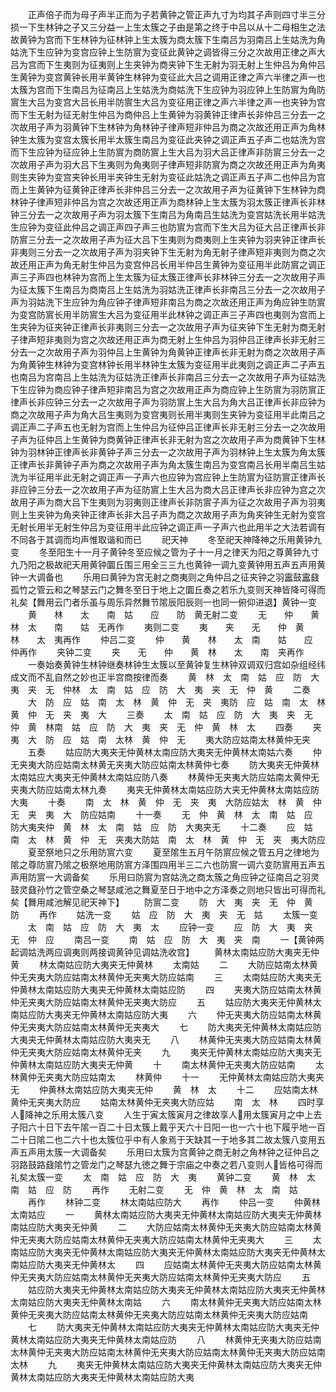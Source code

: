 <!-- { "loadSidebar": true } -->
　　正声倍子而为母子声半正而为子若黄钟之管正声九寸为均其子声则四寸半三分损一下生林钟之子又三分益一上生太簇之子由是第之终于中吕以从十二母相生之法故黄钟为宫而下生林钟为征林钟上生太簇为商太簇下生南吕为羽南吕上生姑洗为角姑洗下生应钟为变宫应钟上生防賔为变征此黄钟之调皆得三分之次故用正律之声大吕为宫而下生夷则为征夷则上生夹钟为商夹钟下生无射为羽无射上生仲吕为角仲吕生黄钟为变宫黄钟长用半黄钟生林钟为变征此大吕之调用正律之声六半律之声一也太簇为宫而下生南吕为征南吕上生姑洗为商姑洗下生应钟为羽应钟上生防賔为角防賔生大吕为变宫大吕长用半防賔生大吕为变征用正律之声六半律之声一也夹钟为宫而下生无射为征无射生仲吕为商仲吕上生黄钟为羽黄钟正律声长非仲吕三分去一之次故用子声为羽黄钟下生林钟为角林钟子律声短非仲吕为商之次故还用正声为角林钟生太簇为变宫太簇长用半太簇生南吕为变征此夹钟之调正声五子声二也姑洗为宫而下生应钟为征应钟上生防賔为商防賔上生大吕为羽大吕正律声非防賔三分去一之次故用子声为羽大吕下生夷则为角夷则子律声短非防賔为商之次故还用正声为角夷则生夹钟为变宫夹钟长用半夹钟生无射为变征此姑洗之调正声五子声二也仲吕为宫而上生黄钟为征黄钟正律声长非仲吕三分去一之次故用子声为征黄钟下生林钟为商林钟子律声短非仲吕为宫之次故还用正声为商林钟上生太簇为羽太簇正律声长非林钟三分去一之次故用子声为羽太簇下生南吕为角南吕生姑洗为变宫姑洗长用半姑洗生应钟为变征此仲吕之调正声四子声三也防賔为宫而下生大吕为征大吕正律声长非防賔三分去一之次故用子声为征大吕下生夷则为商夷则上生夹钟为羽夹钟正律声长非夷则三分去一之次故用子声为羽夹钟下生无射为角无射子律声短非夷则为商之次故还用正声为角无射生仲吕为变宫仲吕长用半仲吕生黄钟为变征用半此防賔之调正声三子声四也林钟为宫而上生太簇为征太簇正律声长非林钟三分去一之次故用子声为征太簇下生南吕为商南吕上生姑洗为羽姑洗正律声长非南吕三分去一之次故用子声为羽姑洗下生应钟为角应钟子律声短非南吕为商之次故还用正声为角应钟生防賔为变宫防賔长用半防賔生大吕为变征用半此林钟之调正声三子声四也夷则为宫而上生夹钟为征夹钟正律声长非夷则三分去一之次故用子声为征夹钟下生无射为商无射子律声短非夷则为宫之次故还用正声为商无射上生仲吕为羽仲吕正律声长非无射三分去一之次故用子声为羽仲吕上生黄钟为角黄钟正律声长非无射为商之次故用子声为角黄钟生林钟为变宫林钟长用半林钟生太簇为变征用半此夷则之调正声二子声五也南吕为宫南吕上生姑洗为征姑洗正律声长非南吕三分去一之次故用子声为征姑洗下生应钟为商应钟子律声短非南吕为宫之次故用正声为商应钟上生防賔为羽防賔正律声长非应钟三分去一之次故用子声为羽防賔上生大吕为角大吕正律声长非应钟为商之次故用子声为角大吕生夷则为变宫夷则长用半夷则生夹钟为变征用半此南吕之调正声二子声五也无射为宫而上生仲吕为征仲吕正律声长非无射三分去一之次故用子声为征仲吕上生黄钟为商黄钟正律声长非无射为宫之次故用子声为商黄钟下生林钟为羽林钟正律声长非黄钟子声三分去一之次故用子声为羽林钟上生太簇为角太簇正律声长非黄钟子声为商之次故用子声为角太簇生南吕为变宫南吕长用半南吕生姑洗为半征用半此无射之调正声一子声六也应钟为宫应钟上生防賔为征防賔正律声长非应钟三分去一之次故用子声为征防賔上生大吕为商大吕正律声长非应钟为宫之次故用子声为商大吕下生夷则为羽夷则正律声长非防賔子声为征之次故用子声为羽夷则上生夹钟为角夹钟正律声长非大吕子声为商之次故用子声为角夹钟生无射为变宫无射长用半无射生仲吕为变征用半此应钟之调正声一子声六也此用半之大法若调有不同各于其调而均声惟取谐和而已
　　祀天神
　　冬至祀天神降神之乐用黄钟九变
　　冬至阳生十一月子黄钟冬至应候之管为子十一月之律天为阳之尊黄钟九寸九乃阳之极故祀天用黄钟圜丘围三用全三三九也黄钟一调九变黄钟用五声五声用黄钟一大调备也
　　乐用曰黄钟为宫无射之商夷则之角仲吕之征夹钟之羽靁鼓靁鼗孤竹之管云和之琴瑟云门之舞冬至日于地上之圜丘奏之若乐九变则天神皆降可得而礼矣【舞用云门者乐虽与周乐异然舞节隂辰阳辰则一也同一俯仰进退】黄钟一变
　　黄　　林　　太　　南　姑　　应　　防　黄无射二变
　　无　　仲　　黄　　林　太　　南　　姑　无再作
　　夷则二变
　　夷　　夹　　无　　仲　黄　　林　　太　夷再作
　　仲吕二变
　　仲　　黄　　林　　太　南　　姑　　应　仲再作
　　夹钟二变
　　夹　　无　　仲　　黄　林　　太　　南　夹再作
　　一奏始奏黄钟生林钟继奏林钟生太簇以至黄钟复生林钟双调双归宫如杂组经纬成文而不乱自然之妙也正半宫商按律而奏
　　黄　林　太　南　姑　应　防　大　夷　夹　无　仲林　太　南　姑　应　防　大　夷　夹　无　仲　黄
　　二奏
　　大　防　应　姑　南　太　林　黄　仲　无　夹　夷防　应　姑　南　太　林　黄　仲　无　夹　夷　大
　　三奏
　　太　南　姑　应　防　大　夷　夹　无　仲　黄　林南　姑　应　防　大　夷　夹　无　仲　黄　林　太
　　四奏
　　夹　夷　大　防　应　姑　南　太林　黄　仲　无
　　夷大防应姑南太林黄仲无夹
　　五奏
　　姑应防大夷夹无仲黄林太南应防大夷夹无仲黄林太南姑六奏
　　仲无夹夷大防应姑南太林黄无夹夷大防应姑南太林黄仲七奏
　　防大夷夹无仲黄林太南姑应大夷夹无仲黄林太南姑应防八奏
　　林黄仲无夹夷大防应姑南太黄仲无夹夷大防应姑南太林九奏
　　夷夹无仲黄林太南姑应防大夹无仲黄林太南姑应防大夷
　　十奏
　　南　太　林　黄　仲　无　夹　夷　大防应姑太　林　黄　仲　无　夹　夷　大　防应姑南
　　十一奏
　　无　仲　黄　林　太　南　姑　应　防大夷夹仲　黄　林　太　南　姑　应　防　大夷夹无
　　十二奏
　　应　姑　南　太　林　黄　仲　无　夹夷大防姑　南　太　林　黄　仲　无　夹　夷大防应
　　夏至祭地只之乐用防賔六变
　　夏至隂生五月午防賔应候之管五月之律地为隂之尊防賔乃隂之极祭地用防賔方泽围四用半三二六也防賔一调六变防賔用五声五声用防賔一大调备矣
　　乐用曰防賔为宫姑洗之商太簇之角应钟之征南吕之羽灵鼓灵鼗孙竹之管空桑之琴瑟咸池之舞夏至日于地中之方泽奏之则地只皆出可得而礼矣【舞用咸池解见祀天神下】
　　防賔二变
　　防　大　夷　夹　无　仲　黄　防
　　再作
　　姑洗一变
　　姑　应　防　大　夷　夹　无　姑
　　太簇一变
　　太　南　姑　应　防　大　夷　太
　　应钟一变
　　应　防　大　夷　夹　无　仲　应
　　南吕一变
　　南　姑　应　防　大　夷　夹　南
　　一【黄钟两起调姑洗两应调夷则两接调黄钟见调姑洗收宫】
　　黄林太南姑应防大夷夹无仲黄
　　林太南姑应防大夷夹无仲黄林
　　太南姑
　　二
　　大防应姑南太林黄仲无夹夷大防应姑南太林黄仲无夹夷大防应姑南
　　三
　　太南姑应防大夷夹无仲黄林太南姑应防大夷夹无仲黄林太南姑应防
　　四
　　夹夷大防应姑南太林黄仲无夹夷大防应姑南太林黄仲无夹夷大防应
　　五
　　姑应防大夷夹无仲黄林太南姑应防大夷夹无仲黄林太南姑应防大夷
　　六
　　仲无夹夷大防应姑南太林黄仲无夹夷大防应姑南太林黄仲无夹夷大
　　七
　　防大夷夹无仲黄林太南姑应防大夷夹无仲黄林太南姑应防大夷夹无
　　八
　　林黄仲无夹夷大防应姑南太林黄仲无夹夷大防应姑南太林黄仲无夹
　　九
　　夷夹无仲黄林太南姑应防大夷夹无仲黄林太南姑应防大夷夹无仲黄
　　十
　　南太林黄仲无夹夷大防应姑南
　　太林黄仲无夹夷大防应姑南太
　　林黄仲
　　十一
　　无仲黄林太南姑应防大夷夹无
　　仲黄林太南姑应防大夷夹无仲
　　黄　林　太
　　十二
　　应姑南太林黄仲无夹夷大防应
　　姑南太林黄仲无夹夷大防应姑
　　南　太　林
　　四时享人降神之乐用太簇八变
　　人生于寅太簇寅月之律故享人用太簇寅月之中上去子阳六十日下去午隂一百二十日太簇上戴乎天六十日阳一也一六十也下履乎地一百二十日隂二也二六十也太簇位乎中有人象焉于天缺其一于地多其二故太簇八变用五声五声用太簇一大调备矣
　　乐用曰太簇为宫黄钟之商无射之角林钟之征仲吕之羽路鼓路鼗隂竹之管龙门之琴瑟九徳之舞于宗庙之中奏之若八变则人皆格可得而礼矣太簇一变
　　太　南　姑　应　防　大　夷
　　黄钟二变
　　黄　林　太　南　姑　应　防
　　再作
　　无射二变
　　无　仲　黄　林　太　南　姑
　　再作
　　林钟二变
　　林太南姑应防大
　　再作
　　仲吕一变
　　仲黄林太南姑应
　　一
　　黄林太南姑应防大夷夹无仲黄林太南姑应防大夷夹无仲黄林南姑应防大夷夹无仲黄
　　二
　　大防应姑南太林黄仲无夹夷大防应姑南太林黄仲无夹夷大防应姑南太林黄仲无夹夷大防应姑南太林黄仲无夹夷大
　　三
　　太南姑应防大夷夹无仲黄林太南姑应防大夷夹无仲黄林太南姑应防大夷夹无仲黄林太南姑应防大夷夹无仲黄林太
　　四
　　应姑南太林黄仲无夹夷大防应姑南太林黄仲无夹夷大防应姑南太林黄仲无夹夷大防应姑南太林黄仲无夹夷大防应
　　五
　　姑应防大夷夹无仲黄林太南姑应防大夷夹无仲黄林太南姑应防大夷夹无仲黄林太南姑应防大夷夹无仲黄林太南姑
　　六
　　南太林黄仲无夹夷大防应姑南太林黄仲无夹夷大防应姑南太林黄仲无夹夷大防应姑南太林黄仲无夹夷大防应姑南
　　七
　　防大夷夹无仲黄林太南姑应防大夷夹无仲黄林太南姑应防大夷夹无仲黄林太南姑应防大夷夹无仲黄林太南姑应防
　　八
　　林黄仲无夹夷大防应姑南太林黄仲无夹夷大防应姑南太林黄仲无夹夷大防应姑南太林黄仲无夹夷大防应姑南太林
　　九
　　夷夹无仲黄林太南姑应防大夷夹无仲黄林太南姑应防大夷夹无仲黄林太南姑应防大夷夹无仲黄林太南姑应防大夷
